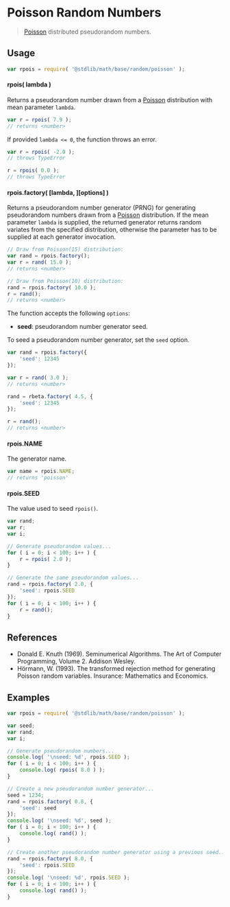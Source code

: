 Poisson Random Numbers
===

> [Poisson][poisson] distributed pseudorandom numbers.


<!-- <usage> -->

## Usage

``` javascript
var rpois = require( '@stdlib/math/base/random/poisson' );
```

#### rpois( lambda )

Returns a pseudorandom number drawn from a [Poisson][poisson] distribution with mean parameter `lambda`.

``` javascript
var r = rpois( 7.9 );
// returns <number>
```

If provided `lambda <= 0`, the function throws an error.

``` javascript
var r = rpois( -2.0 );
// throws TypeError

r = rpois( 0.0 );
// throws TypeError
```

#### rpois.factory( \[lambda, \]\[options\] )

Returns a pseudorandom number generator (PRNG) for generating pseudorandom numbers drawn from a [Poisson][poisson] distribution. If the mean parameter `lambda` is supplied, the returned generator returns random variates from the specified distribution, otherwise the parameter has to be supplied at each generator invocation.

``` javascript
// Draw from Poisson(15) distribution:
var rand = rpois.factory();
var r = rand( 15.0 );
// returns <number>

// Draw from Poisson(10) distribution:
rand = rpois.factory( 10.0 );
r = rand();
// returns <number>
```

The function accepts the following `options`:

* __seed__: pseudorandom number generator seed.

To seed a pseudorandom number generator, set the `seed` option.

``` javascript
var rand = rpois.factory({
    'seed': 12345
});

var r = rand( 3.0 );
// returns <number>

rand = rbeta.factory( 4.5, {
    'seed': 12345
});

r = rand();
// returns <number>
```

#### rpois.NAME

The generator name.

``` javascript
var name = rpois.NAME;
// returns 'poisson'
```

#### rpois.SEED

The value used to seed `rpois()`.

``` javascript
var rand;
var r;
var i;

// Generate pseudorandom values...
for ( i = 0; i < 100; i++ ) {
    r = rpois( 2.0 );
}

// Generate the same pseudorandom values...
rand = rpois.factory( 2.0, {
    'seed': rpois.SEED
});
for ( i = 0; i < 100; i++ ) {
    r = rand();
}
```

<!-- </usage> -->

<!-- <references> -->

## References

* Donald E. Knuth (1969). Seminumerical Algorithms. The Art of Computer Programming, Volume 2. Addison Wesley.
* Hörmann, W. (1993). The transformed rejection method for generating Poisson random variables. Insurance: Mathematics and Economics.

<!-- </references> -->


<!-- <examples> -->

## Examples

``` javascript
var rpois = require( '@stdlib/math/base/random/poisson' );

var seed;
var rand;
var i;

// Generate pseudorandom numbers...
console.log( '\nseed: %d', rpois.SEED );
for ( i = 0; i < 100; i++ ) {
    console.log( rpois( 8.0 ) );
}

// Create a new pseudorandom number generator...
seed = 1234;
rand = rpois.factory( 0.8, {
    'seed': seed
});
console.log( '\nseed: %d', seed );
for ( i = 0; i < 100; i++ ) {
    console.log( rand() );
}

// Create another pseudorandom number generator using a previous seed...
rand = rpois.factory( 8.0, {
    'seed': rpois.SEED
});
console.log( '\nseed: %d', rpois.SEED );
for ( i = 0; i < 100; i++ ) {
    console.log( rand() );
}
```

<!-- </examples> -->


<!-- <links> -->

[poisson]: https://en.wikipedia.org/wiki/Poisson_distribution

<!-- </links> -->
